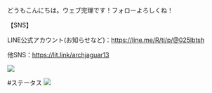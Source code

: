 どうもこんにちは。ウェブ完理です！フォローよろしくね！

【SNS】

LINE公式アカウント(お知らせなど)：https://line.me/R/ti/p/@025lbtsh

他SNS：https://lit.link/archjaguar13


![](http://github-profile-summary-cards.vercel.app/api/cards/repos-per-language?username=archjaguar13&theme=github)


#ステータス
![](http://github-profile-summary-cards.vercel.app/api/cards/stats?username=pocketpoem24493&theme=github)
